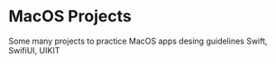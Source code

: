# MacOS Projects
 Some many projects to practice MacOS apps desing guidelines Swift, SwifiUI, UIKIT
